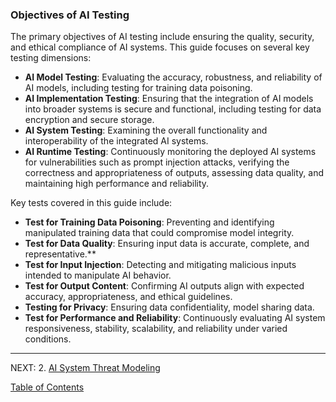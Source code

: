 
### Objectives of AI Testing

The primary objectives of AI testing include ensuring the quality, security, and ethical compliance of AI systems. This guide focuses on several key testing dimensions:

- **AI Model Testing**: Evaluating the accuracy, robustness, and reliability of AI models, including testing for training data poisoning.
- **AI Implementation Testing**: Ensuring that the integration of AI models into broader systems is secure and functional, including testing for data encryption and secure storage.
- **AI System Testing**: Examining the overall functionality and interoperability of the integrated AI systems.
- **AI Runtime Testing**: Continuously monitoring the deployed AI systems for vulnerabilities such as prompt injection attacks, verifying the correctness and appropriateness of outputs, assessing data quality, and maintaining high performance and reliability.

Key tests covered in this guide include:
- **Test for Training Data Poisoning**: Preventing and identifying manipulated training data that could compromise model integrity.
- **Test for Data Quality**: Ensuring input data is accurate, complete, and representative.**
- **Test for Input Injection**: Detecting and mitigating malicious inputs intended to manipulate AI behavior.
- **Test for Output Content**: Confirming AI outputs align with expected accuracy, appropriateness, and ethical guidelines.
- **Testing for Privacy**: Ensuring data confidentiality, model sharing data.
- **Test for Performance and Reliability**: Continuously evaluating AI system responsiveness, stability, scalability, and reliability under varied conditions.

---
NEXT:
2. [AI System Threat Modeling](2.AI-TM.md)

[Table of Contents](/Document/README.md)
